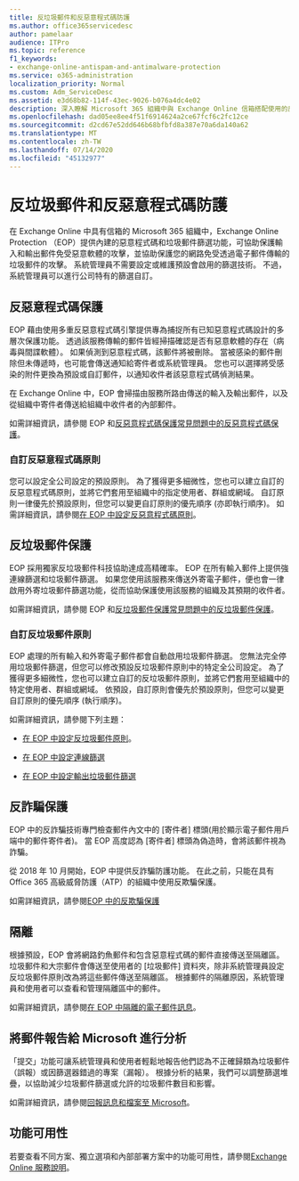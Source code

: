 ```yaml
---
title: 反垃圾郵件和反惡意程式碼防護
ms.author: office365servicedesc
author: pamelaar
audience: ITPro
ms.topic: reference
f1_keywords:
- exchange-online-antispam-and-antimalware-protection
ms.service: o365-administration
localization_priority: Normal
ms.custom: Adm_ServiceDesc
ms.assetid: e3d68b82-114f-43ec-9026-b076a4dc4e02
description: 深入瞭解 Microsoft 365 組織中與 Exchange Online 信箱搭配使用的反垃圾郵件和反惡意程式碼保護功能。
ms.openlocfilehash: dad05ee8ee4f51f6914624a2ce67fcf6c2fc12ce
ms.sourcegitcommit: d2cd67e52dd646b68bfbfd8a387e70a6da140a62
ms.translationtype: MT
ms.contentlocale: zh-TW
ms.lasthandoff: 07/14/2020
ms.locfileid: "45132977"
---
```

# <a name="anti-spam-and-anti-malware-protection"></a>反垃圾郵件和反惡意程式碼防護

在 Exchange Online 中具有信箱的 Microsoft 365 組織中，Exchange Online Protection （EOP）提供內建的惡意程式碼和垃圾郵件篩選功能，可協助保護輸入和輸出郵件免受惡意軟體的攻擊，並協助保護您的網路免受透過電子郵件傳輸的垃圾郵件的攻擊。 系統管理員不需要設定或維護預設會啟用的篩選技術。 不過，系統管理員可以進行公司特有的篩選自訂。

## <a name="anti-malware-protection"></a>反惡意程式碼保護

EOP 藉由使用多重反惡意程式碼引擎提供專為捕捉所有已知惡意程式碼設計的多層次保護功能。 透過該服務傳輸的郵件皆經掃描確認是否有惡意軟體的存在（病毒與間諜軟體）。 如果偵測到惡意程式碼，該郵件將被刪除。 當被感染的郵件刪除但未傳遞時，也可能會傳送通知給寄件者或系統管理員。 您也可以選擇將受感染的附件更換為預設或自訂郵件，以通知收件者該惡意程式碼偵測結果。

在 Exchange Online 中，EOP 會掃描由服務所路由傳送的輸入及輸出郵件，以及從組織中寄件者傳送給組織中收件者的內部郵件。

如需詳細資訊，請參閱 EOP 和[反惡意程式碼保護常見問題](https://docs.microsoft.com/microsoft-365/security/office-365-security/anti-malware-protection-faq-eop)[中的反惡意程式碼保護](https://docs.microsoft.com/microsoft-365/security/office-365-security/anti-malware-protection)。

### <a name="customize-anti-malware-policies"></a>自訂反惡意程式碼原則

您可以設定全公司設定的預設原則。 為了獲得更多細微性，您也可以建立自訂的反惡意程式碼原則，並將它們套用至組織中的指定使用者、群組或網域。 自訂原則一律優先於預設原則，但您可以變更自訂原則的優先順序 (亦即執行順序)。 如需詳細資訊，請參閱[在 EOP 中設定反惡意程式碼原則](https://docs.microsoft.com/microsoft-365/security/office-365-security/configure-anti-malware-policies)。

## <a name="anti-spam-protection"></a>反垃圾郵件保護

EOP 採用獨家反垃圾郵件科技協助達成高精確率。 EOP 在所有輸入郵件上提供強連線篩選和垃圾郵件篩選。 如果您使用該服務來傳送外寄電子郵件，便也會一律啟用外寄垃圾郵件篩選功能，從而協助保護使用該服務的組織及其預期的收件者。

如需詳細資訊，請參閱 EOP 和[反垃圾郵件保護常見問題](https://docs.microsoft.com/microsoft-365/security/office-365-security/anti-spam-protection-faq)[中的反垃圾郵件保護](https://docs.microsoft.com/microsoft-365/security/office-365-security/anti-spam-protection)。

### <a name="customize-anti-spam-policies"></a>自訂反垃圾郵件原則

EOP 處理的所有輸入和外寄電子郵件都會自動啟用垃圾郵件篩選。 您無法完全停用垃圾郵件篩選，但您可以修改預設反垃圾郵件原則中的特定全公司設定。 為了獲得更多細微性，您也可以建立自訂的反垃圾郵件原則，並將它們套用至組織中的特定使用者、群組或網域。 依預設，自訂原則會優先於預設原則，但您可以變更自訂原則的優先順序 (執行順序)。

如需詳細資訊，請參閱下列主題：

- [在 EOP 中設定反垃圾郵件原則](https://docs.microsoft.com/microsoft-365/security/office-365-security/configure-your-spam-filter-policies)。

- [在 EOP 中設定連線篩選](https://docs.microsoft.com/microsoft-365/security/office-365-security/configure-the-connection-filter-policy)

- [在 EOP 中設定輸出垃圾郵件篩選](https://docs.microsoft.com/microsoft-365/security/office-365-security/configure-the-outbound-spam-policy)

## <a name="anti-spoofing-protection"></a>反詐騙保護

EOP 中的反詐騙技術專門檢查郵件內文中的 [寄件者] 標頭(用於顯示電子郵件用戶端中的郵件寄件者)。 當 EOP 高度認為 [寄件者] 標頭為偽造時，會將該郵件視為詐騙。

從 2018 年 10 月開始，EOP 中提供反詐騙防護功能。 在此之前，只能在具有 Office 365 高級威脅防護（ATP）的組織中使用反欺騙保護。

如需詳細資訊，請參閱[EOP 中的反欺騙保護](https://docs.microsoft.com/microsoft-365/security/office-365-security/anti-spoofing-protection)

## <a name="quarantine"></a>隔離

根據預設，EOP 會將網路釣魚郵件和包含惡意程式碼的郵件直接傳送至隔離區。 垃圾郵件和大宗郵件會傳送至使用者的 [垃圾郵件] 資料夾，除非系統管理員設定反垃圾郵件原則改為將這些郵件傳送至隔離區。 根據郵件的隔離原因，系統管理員和使用者可以查看和管理隔離區中的郵件。

如需詳細資訊，請參閱[在 EOP 中隔離的電子郵件訊息](https://docs.microsoft.com/microsoft-365/security/office-365-security/quarantine-email-messages)。

## <a name="report-messages-to-microsoft-for-analysis"></a>將郵件報告給 Microsoft 進行分析

「提交」功能可讓系統管理員和使用者輕鬆地報告他們認為不正確歸類為垃圾郵件（誤報）或因篩選器錯過的專案（漏報）。 根據分析的結果，我們可以調整篩選堆疊，以協助減少垃圾郵件篩選或允許的垃圾郵件數目和影響。

如需詳細資訊，請參閱[回報訊息和檔案至 Microsoft](https://docs.microsoft.com/microsoft-365/security/office-365-security/report-junk-email-messages-to-microsoft)。

## <a name="feature-availability"></a>功能可用性

若要查看不同方案、獨立選項和內部部署方案中的功能可用性，請參閱[Exchange Online 服務說明](exchange-online-service-description.md)。
